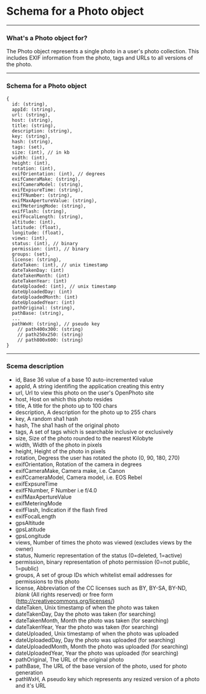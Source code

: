 Schema for a Photo object
=======================

----------------------------------------

### What's a Photo object for?

The Photo object represents a single photo in a user's photo collection.
This includes EXIF information from the photo, tags and URLs to all versions of the photo.

----------------------------------------

### Schema for a Photo object

    {
      id: (string),
      appId: (string),
      url: (string),
      host: (string),
      title: (string),
      description: (string),
      key: (string),
      hash: (string),
      tags: (set),
      size: (int), // in kb
      width: (int),
      height: (int),
      rotation: (int),
      exifOrientation: (int), // degrees
      exifCameraMake: (string),
      exifCameraModel: (string),
      exifExpsureTime: (string),
      exifFNumber: (string),
      exifMaxApertureValue: (string),
      exifMeteringMode: (string),
      exifFlash: (string),
      exifFocalLength: (string),
      altitude: (int),
      latitude: (float),
      longitude: (float),
      views: (int),
      status: (int), // binary
      permission: (int), // binary
      groups: (set),
      license: (string),
      dateTaken: (int), // unix timestamp
      dateTakenDay: (int)
      dateTakenMonth: (int)
      dateTakenYear: (int)
      dateUploaded: (int), // unix timestamp
      dateUploadedDay: (int)
      dateUploadedMonth: (int)
      dateUploadedYear: (int)
      pathOriginal: (string),
      pathBase: (string),
      ...
      pathWxH: (string), // pseudo key
        // path400x300: (string)
        // path250x250: (string)
        // path800x600: (string)
    }

----------------------------------------

### Scema description

  * id, Base 36 value of a base 10 auto-incremented value
  * appId, A string identifing the application creating this entry
  * url, Url to view this photo on the user's OpenPhoto site
  * host, Host on which this photo resides
  * title, A title for the photo up to 100 chars
  * description, A description for the photo up to 255 chars
  * key, A random sha1 hash
  * hash, The sha1 hash of the original photo
  * tags, A set of tags which is searchable inclusive or exclusively
  * size, Size of the photo rounded to the nearest Kilobyte
  * width, Width of the photo in pixels
  * height, Height of the photo in pixels
  * rotation, Degress the user has rotated the photo (0, 90, 180, 270)
  * exifOrientation, Rotation of the camera in degrees
  * exifCameraMake, Camera make, i.e. Canon
  * exifCcameraModel, Camera model, i.e. EOS Rebel
  * exifExpsureTime
  * exifFNumber, F Number i.e f/4.0
  * exifMaxApertureValue
  * exifMeteringMode
  * exifFlash, Indication if the flash fired
  * exifFocalLength
  * gpsAltitude
  * gpsLatitude
  * gpsLongitude
  * views, Number of times the photo was viewed (excludes views by the owner)
  * status, Numeric representation of the status (0=deleted, 1=active)
  * permission, binary representation of photo permission (0=not public, 1=public)
  * groups, A set of group IDs which whitelist email addresses for permissions to this photo
  * license, Abbreviation of the CC licenses such as BY, BY-SA, BY-ND, _blank_ (All rights reserved) or free form (http://creativecommons.org/licenses/)
  * dateTaken, Unix timestamp of when the photo was taken
  * dateTakenDay, Day the photo was taken (for searching)
  * dateTakenMonth, Month the photo was taken (for searching)
  * dateTakenYear, Year the photo was taken (for searching)
  * dateUploaded, Unix timestamp of when the photo was uploaded
  * dateUploadedDay, Day the photo was uploaded (for searching)
  * dateUploadedMonth, Month the photo was uploaded (for searching)
  * dateUploadedYear, Year the photo was uploaded (for searching)
  * pathOriginal, The URL of the original photo
  * pathBase, The URL of the base version of the photo, used for photo generation
  * pathWxH, A pseudo key which represents any resized version of a photo and it's URL

[User]: http://theopenphotoproject.org/documentation/schemas/User
[Photo]: http://theopenphotoproject.org/documentation/schemas/Photo
[Action]: http://theopenphotoproject.org/documentation/schemas/Action
